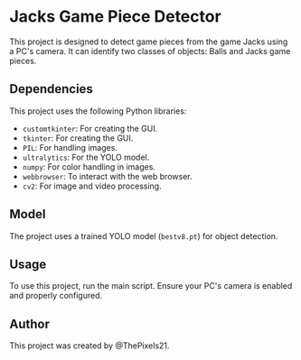# Jacks Game Piece Detector

This project is designed to detect game pieces from the game Jacks using a PC's camera. It can identify two classes of objects: Balls and Jacks game pieces.

## Dependencies

This project uses the following Python libraries:

- `customtkinter`: For creating the GUI.
- `tkinter`: For creating the GUI.
- `PIL`: For handling images.
- `ultralytics`: For the YOLO model.
- `numpy`: For color handling in images.
- `webbrowser`: To interact with the web browser.
- `cv2`: For image and video processing.

## Model

The project uses a trained YOLO model (`bestv8.pt`) for object detection.

## Usage

To use this project, run the main script. Ensure your PC's camera is enabled and properly configured.

## Author

This project was created by @ThePixels21.